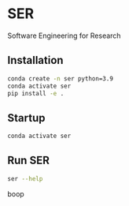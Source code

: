 # SER
Software Engineering for Research

## Installation
```bash
conda create -n ser python=3.9
conda activate ser
pip install -e .
```

## Startup
```bash
conda activate ser
``` 

## Run SER
```bash
ser --help
``` 
boop
